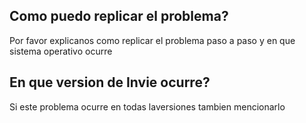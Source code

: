 ## Como puedo replicar el problema?
Por favor explicanos como replicar el problema paso a paso y en que sistema operativo ocurre
## En que version de Invie ocurre?
Si este problema ocurre en todas laversiones tambien mencionarlo
